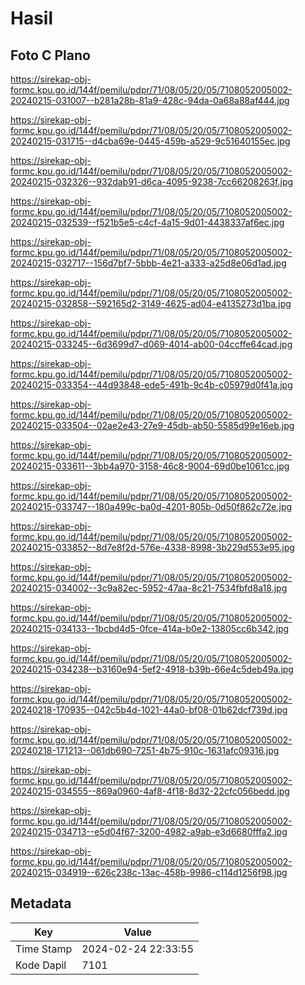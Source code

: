 # Hasil

## Foto C Plano

https://sirekap-obj-formc.kpu.go.id/144f/pemilu/pdpr/71/08/05/20/05/7108052005002-20240215-031007--b281a28b-81a9-428c-94da-0a68a88af444.jpg

https://sirekap-obj-formc.kpu.go.id/144f/pemilu/pdpr/71/08/05/20/05/7108052005002-20240215-031715--d4cba69e-0445-459b-a529-9c51640155ec.jpg

https://sirekap-obj-formc.kpu.go.id/144f/pemilu/pdpr/71/08/05/20/05/7108052005002-20240215-032326--932dab91-d6ca-4095-9238-7cc66208263f.jpg

https://sirekap-obj-formc.kpu.go.id/144f/pemilu/pdpr/71/08/05/20/05/7108052005002-20240215-032539--f521b5e5-c4cf-4a15-9d01-4438337af6ec.jpg

https://sirekap-obj-formc.kpu.go.id/144f/pemilu/pdpr/71/08/05/20/05/7108052005002-20240215-032717--156d7bf7-5bbb-4e21-a333-a25d8e06d1ad.jpg

https://sirekap-obj-formc.kpu.go.id/144f/pemilu/pdpr/71/08/05/20/05/7108052005002-20240215-032858--592165d2-3149-4625-ad04-e4135273d1ba.jpg

https://sirekap-obj-formc.kpu.go.id/144f/pemilu/pdpr/71/08/05/20/05/7108052005002-20240215-033245--6d3699d7-d069-4014-ab00-04ccffe64cad.jpg

https://sirekap-obj-formc.kpu.go.id/144f/pemilu/pdpr/71/08/05/20/05/7108052005002-20240215-033354--44d93848-ede5-491b-9c4b-c05979d0f41a.jpg

https://sirekap-obj-formc.kpu.go.id/144f/pemilu/pdpr/71/08/05/20/05/7108052005002-20240215-033504--02ae2e43-27e9-45db-ab50-5585d99e16eb.jpg

https://sirekap-obj-formc.kpu.go.id/144f/pemilu/pdpr/71/08/05/20/05/7108052005002-20240215-033611--3bb4a970-3158-46c8-9004-69d0be1061cc.jpg

https://sirekap-obj-formc.kpu.go.id/144f/pemilu/pdpr/71/08/05/20/05/7108052005002-20240215-033747--180a499c-ba0d-4201-805b-0d50f862c72e.jpg

https://sirekap-obj-formc.kpu.go.id/144f/pemilu/pdpr/71/08/05/20/05/7108052005002-20240215-033852--8d7e8f2d-576e-4338-8998-3b229d553e95.jpg

https://sirekap-obj-formc.kpu.go.id/144f/pemilu/pdpr/71/08/05/20/05/7108052005002-20240215-034002--3c9a82ec-5952-47aa-8c21-7534fbfd8a18.jpg

https://sirekap-obj-formc.kpu.go.id/144f/pemilu/pdpr/71/08/05/20/05/7108052005002-20240215-034133--1bcbd4d5-0fce-414a-b0e2-13805cc6b342.jpg

https://sirekap-obj-formc.kpu.go.id/144f/pemilu/pdpr/71/08/05/20/05/7108052005002-20240215-034238--b3160e94-5ef2-4918-b39b-66e4c5deb49a.jpg

https://sirekap-obj-formc.kpu.go.id/144f/pemilu/pdpr/71/08/05/20/05/7108052005002-20240218-170935--042c5b4d-1021-44a0-bf08-01b62dcf739d.jpg

https://sirekap-obj-formc.kpu.go.id/144f/pemilu/pdpr/71/08/05/20/05/7108052005002-20240218-171213--061db690-7251-4b75-910c-1631afc09316.jpg

https://sirekap-obj-formc.kpu.go.id/144f/pemilu/pdpr/71/08/05/20/05/7108052005002-20240215-034555--869a0960-4af8-4f18-8d32-22cfc056bedd.jpg

https://sirekap-obj-formc.kpu.go.id/144f/pemilu/pdpr/71/08/05/20/05/7108052005002-20240215-034713--e5d04f67-3200-4982-a9ab-e3d6680fffa2.jpg

https://sirekap-obj-formc.kpu.go.id/144f/pemilu/pdpr/71/08/05/20/05/7108052005002-20240215-034919--626c238c-13ac-458b-9986-c114d1256f98.jpg


## Metadata

| Key        | Value               |
| ---------- | ------------------- |
| Time Stamp | 2024-02-24 22:33:55 |
| Kode Dapil | 7101                |



